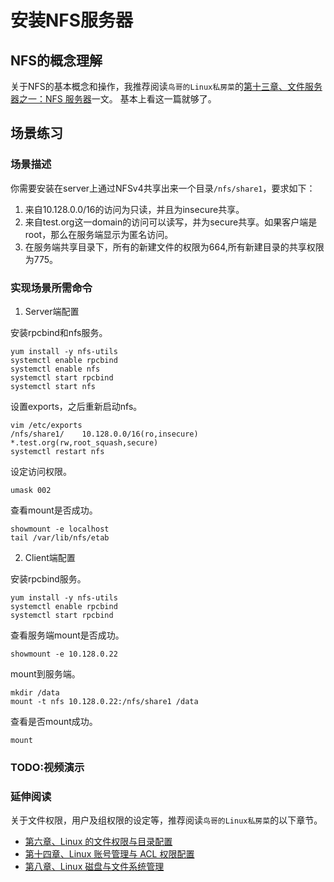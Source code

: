 # 安装NFS服务器

## NFS的概念理解

关于NFS的基本概念和操作，我推荐阅读`鸟哥的Linux私房菜`的[第十三章、文件服务器之一：NFS 服务器](http://cn.linux.vbird.org/linux_server/0330nfs.php)一文。
基本上看这一篇就够了。

## 场景练习

### 场景描述

你需要安装在server上通过NFSv4共享出来一个目录`/nfs/share1`，要求如下：
1. 来自10.128.0.0/16的访问为只读，并且为insecure共享。
2. 来自test.org这一domain的访问可以读写，并为secure共享。如果客户端是root，那么在服务端显示为匿名访问。
3. 在服务端共享目录下，所有的新建文件的权限为664,所有新建目录的共享权限为775。


### 实现场景所需命令

1. Server端配置

安装rpcbind和nfs服务。

```
yum install -y nfs-utils
systemctl enable rpcbind
systemctl enable nfs
systemctl start rpcbind
systemctl start nfs
```

设置exports，之后重新启动nfs。
```
vim /etc/exports
/nfs/share1/    10.128.0.0/16(ro,insecure) *.test.org(rw,root_squash,secure)
systemctl restart nfs
```

设定访问权限。
```
umask 002
```

查看mount是否成功。
```
showmount -e localhost
tail /var/lib/nfs/etab
```

2. Client端配置

安装rpcbind服务。
```
yum install -y nfs-utils
systemctl enable rpcbind
systemctl start rpcbind
```

查看服务端mount是否成功。
```
showmount -e 10.128.0.22
```

mount到服务端。
```
mkdir /data
mount -t nfs 10.128.0.22:/nfs/share1 /data

```

查看是否mount成功。
```
mount
```

### TODO:视频演示

### 延伸阅读

关于文件权限，用户及组权限的设定等，推荐阅读`鸟哥的Linux私房菜`的以下章节。

- [第六章、Linux 的文件权限与目录配置](http://cn.linux.vbird.org/linux_basic/0210filepermission.php)
- [第十四章、Linux 账号管理与 ACL 权限配置](http://cn.linux.vbird.org/linux_basic/0410accountmanager_3.php)
- [第八章、Linux 磁盘与文件系统管理](http://cn.linux.vbird.org/linux_basic/0230filesystem.php)












